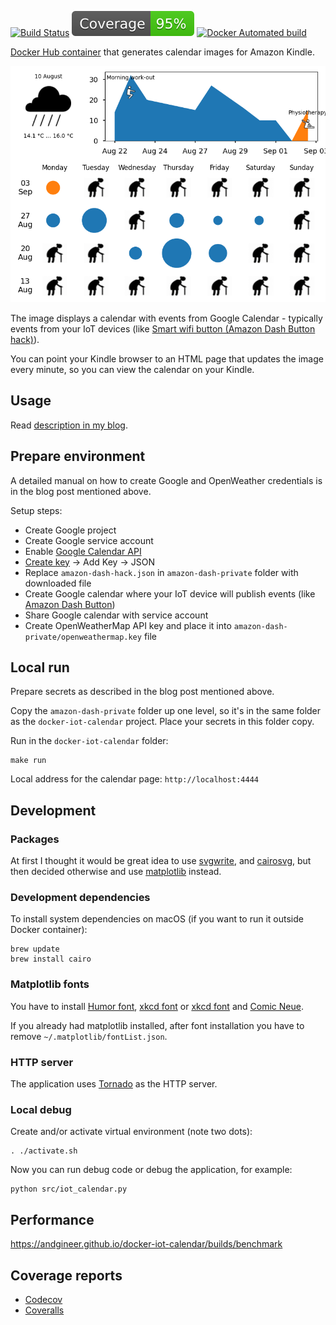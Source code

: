 [![Build Status](https://github.com/andgineer/docker-iot-calendar/workflows/ci/badge.svg)](https://github.com/andgineer/docker-iot-calendar/actions)
[![Coverage](https://raw.githubusercontent.com/andgineer/docker-iot-calendar/python-coverage-comment-action-data/badge.svg)](https://htmlpreview.github.io/?https://github.com/andgineer/docker-iot-calendar/blob/python-coverage-comment-action-data/htmlcov/index.html)
[![Docker Automated build](https://img.shields.io/docker/image-size/andgineer/iot-calendar)](https://hub.docker.com/r/andgineer/iot-calendar)

[Docker Hub container](https://hub.docker.com/r/andgineer/iot-calendar)
that generates calendar images for Amazon Kindle.

![calendar](docs/src/en/images/calendar.png)

The image displays a calendar with events from Google Calendar - typically events from your IoT devices
(like [Smart wifi button (Amazon Dash Button hack)](https://sorokin.engineer/posts/en/amazon_dash_button_hack.html)).

You can point your Kindle browser to an HTML page that updates the image every minute,
so you can view the calendar on your Kindle.

## Usage
Read [description in my blog](https://sorokin.engineer/posts/en/iot_calendar_synology.html).

## Prepare environment
A detailed manual on how to create Google and OpenWeather credentials is in the blog post mentioned above.

Setup steps:
* Create Google project
* Create Google service account
* Enable [Google Calendar API](https://console.cloud.google.com/apis/api/calendar-json.googleapis.com/metrics)
* [Create key](https://console.cloud.google.com/iam-admin/serviceaccounts/details/110121235683045242579;edit=true/keys) -> Add Key -> JSON
* Replace `amazon-dash-hack.json` in `amazon-dash-private` folder with downloaded file
* Create Google calendar where your IoT device will publish events (like [Amazon Dash Button](https://sorokin.engineer/posts/en/amazon_dash_button_hack.html))
* Share Google calendar with service account
* Create OpenWeatherMap API key and place it into `amazon-dash-private/openweathermap.key` file


## Local run

Prepare secrets as described in the blog post mentioned above.

Copy the `amazon-dash-private` folder up one level, so it's in the same folder as the `docker-iot-calendar` project.
Place your secrets in this folder copy.

Run in the `docker-iot-calendar` folder:
```
make run
```

Local address for the calendar page: `http://localhost:4444`

## Development

### Packages

At first I thought it would be great idea to use
[svgwrite](http://svgwrite.readthedocs.io/en/master/attributes/presentation.html),
and [cairosvg](http://cairosvg.org/documentation/), but then decided otherwise
and use [matplotlib](http://matplotlib.org) instead.

### Development dependencies

To install system dependencies on macOS (if you want to run it outside Docker container):
```
brew update
brew install cairo
```

### Matplotlib fonts

You have to install [Humor font](http://antiyawn.com/uploads/humorsans.html),
[xkcd font](https://github.com/ipython/xkcd-font) or [xkcd font](https://github.com/andgineer/docker-matplotlib/blob/master/xkcd.otf)
and [Comic Neue](https://fonts.google.com/specimen/Comic+Neue).

If you already had matplotlib installed, after font installation you have to remove `~/.matplotlib/fontList.json`.

### HTTP server

The application uses [Tornado](http://www.tornadoweb.org/en/stable/) as the HTTP server.

### Local debug

Create and/or activate virtual environment (note two dots):

    . ./activate.sh

Now you can run debug code or debug the application, for example:

    python src/iot_calendar.py

## Performance

https://andgineer.github.io/docker-iot-calendar/builds/benchmark

## Coverage reports
* [Codecov](https://app.codecov.io/gh/andgineer/docker-iot-calendar/tree/master/src)
* [Coveralls](https://coveralls.io/github/andgineer/docker-iot-calendar)
